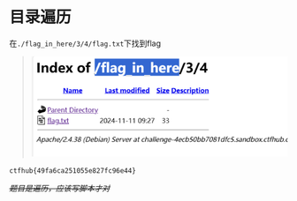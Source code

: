 # 目录遍历

在`./flag_in_here/3/4/flag.txt`下找到flag

> <img src="./img/1.png">

```flag
ctfhub{49fa6ca251055e827fc96e44}
```

*~~题目是遍历，应该写脚本才对~~*